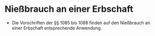 # Nießbrauch an einer Erbschaft

- Die Vorschriften der §§ 1085 bis 1088 finden auf den Nießbrauch an einer Erbschaft entsprechende Anwendung.

